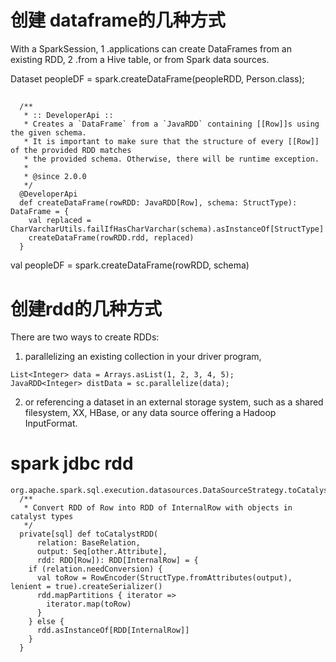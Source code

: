 # 创建 dataframe的几种方式
With a SparkSession, 
1 .applications can create DataFrames from an existing RDD, 
2 .from a Hive table, or from Spark data sources.

Dataset<Row> peopleDF = spark.createDataFrame(peopleRDD, Person.class);


## 
```
  /**
   * :: DeveloperApi ::
   * Creates a `DataFrame` from a `JavaRDD` containing [[Row]]s using the given schema.
   * It is important to make sure that the structure of every [[Row]] of the provided RDD matches
   * the provided schema. Otherwise, there will be runtime exception.
   *
   * @since 2.0.0
   */
  @DeveloperApi
  def createDataFrame(rowRDD: JavaRDD[Row], schema: StructType): DataFrame = {
    val replaced = CharVarcharUtils.failIfHasCharVarchar(schema).asInstanceOf[StructType]
    createDataFrame(rowRDD.rdd, replaced)
  }
```

val peopleDF = spark.createDataFrame(rowRDD, schema)
# 创建rdd的几种方式
There are two ways to create RDDs: 
1. parallelizing an existing collection in your driver program, 
```
List<Integer> data = Arrays.asList(1, 2, 3, 4, 5);
JavaRDD<Integer> distData = sc.parallelize(data);
```

2. or referencing a dataset in an external storage system, 
such as a shared filesystem, XX, HBase, 
or any data source offering a Hadoop InputFormat.

# spark jdbc rdd
```
org.apache.spark.sql.execution.datasources.DataSourceStrategy.toCatalystRDD
  /**
   * Convert RDD of Row into RDD of InternalRow with objects in catalyst types
   */
  private[sql] def toCatalystRDD(
      relation: BaseRelation,
      output: Seq[other.Attribute],
      rdd: RDD[Row]): RDD[InternalRow] = {
    if (relation.needConversion) {
      val toRow = RowEncoder(StructType.fromAttributes(output), lenient = true).createSerializer()
      rdd.mapPartitions { iterator =>
        iterator.map(toRow)
      }
    } else {
      rdd.asInstanceOf[RDD[InternalRow]]
    }
  }
```